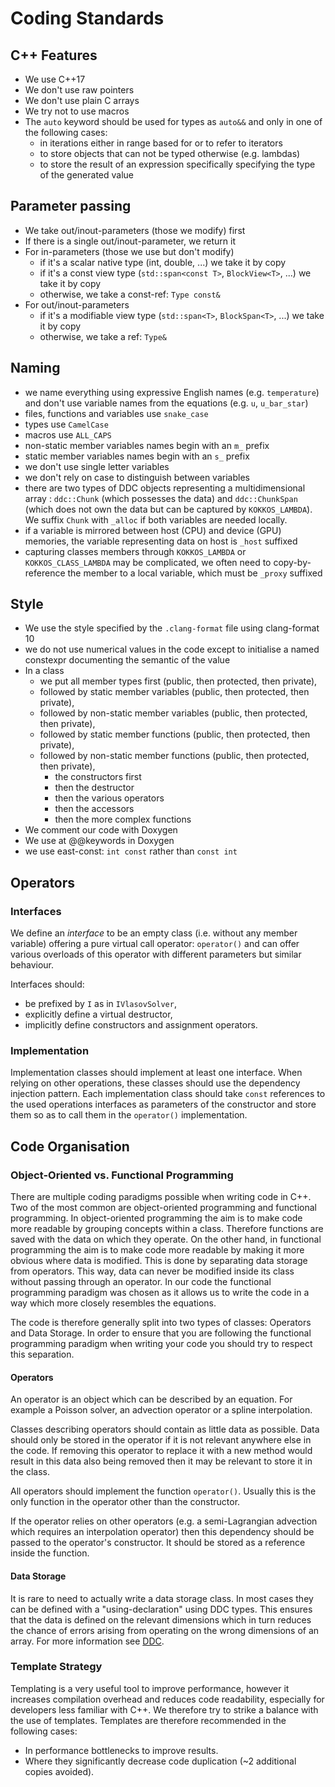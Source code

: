 # Coding Standards

## C++ Features

- We use C++17
- We don't use raw pointers
- We don't use plain C arrays
- We try not to use macros
- The `auto` keyword should be used for types as `auto&&` and only in one of the following cases:
  - in iterations either in range based for or to refer to iterators
  - to store objects that can not be typed otherwise (e.g. lambdas)
  - to store the result of an expression specifically specifying the type of the generated value

## Parameter passing

- We take out/inout-parameters (those we modify) first
- If there is a single out/inout-parameter, we return it
- For in-parameters (those we use but don't modify)
  - if it's a scalar native type (int, double, ...) we take it by copy
  - if it's a const view type (`std::span<const T>`, `BlockView<T>`, ...) we take it by copy
  - otherwise, we take a const-ref: `Type const&`
- For out/inout-parameters
  - if it's a modifiable view type (`std::span<T>`, `BlockSpan<T>`, ...) we take it by copy
  - otherwise, we take a ref: `Type&`

## Naming

- we name everything using expressive English names (e.g. `temperature`) and don't use variable
  names from the equations (e.g. `u`, `u_bar_star`)
- files, functions and variables use `snake_case`
- types use `CamelCase`
- macros use `ALL_CAPS`
- non-static member variables names begin with an `m_` prefix
- static member variables names begin with an `s_` prefix
- we don't use single letter variables
- we don't rely on case to distinguish between variables
- there are two types of DDC objects representing a multidimensional array : `ddc::Chunk` (which possesses the data) and `ddc::ChunkSpan` (which does not own the data but can be captured by `KOKKOS_LAMBDA`). We suffix `Chunk` with `_alloc` if both variables are needed locally.
- if a variable is mirrored between host (CPU) and device (GPU) memories, the variable representing data on host is `_host` suffixed
- capturing classes members through `KOKKOS_LAMBDA` or `KOKKOS_CLASS_LAMBDA` may be complicated, we often need to copy-by-reference the member to a local variable, which must be `_proxy` suffixed

## Style

- We use the style specified by the `.clang-format` file using clang-format 10
- we do not use numerical values in the code except to initialise a named constexpr documenting
  the semantic of the value
- In a class
  - we put all member types first (public, then protected, then private),
  - followed by static member variables (public, then protected, then private),
  - followed by non-static member variables (public, then protected, then private),
  - followed by static member functions (public, then protected, then private),
  - followed by non-static member functions (public, then protected, then private),
    - the constructors first
    - then the destructor
    - then the various operators
    - then the accessors
    - then the more complex functions
- We comment our code with Doxygen
- We use at @@keywords in Doxygen
- we use east-const: `int const` rather than `const int`

## Operators

### Interfaces

We define an *interface* to be an empty class (i.e. without any member
variable) offering a pure virtual call operator: `operator()` and can
offer various overloads of this operator with different parameters but
similar behaviour.

Interfaces should:

- be prefixed by `I` as in `IVlasovSolver`,
- explicitly define a virtual destructor,
- implicitly define constructors and assignment operators.

### Implementation

Implementation classes should implement at least one interface.
When relying on other operations, these classes should use the dependency
injection pattern.
Each implementation class should take `const` references to the used operations
interfaces as parameters of the constructor and store them so as to call them in
the `operator()` implementation.

## Code Organisation

### Object-Oriented vs. Functional Programming

There are multiple coding paradigms possible when writing code in C++. Two of the most common are object-oriented programming and functional programming. In object-oriented programming the aim is to make code more readable by grouping concepts within a class. Therefore functions are saved with the data on which they operate. On the other hand, in functional programming the aim is to make code more readable by making it more obvious where data is modified. This is done by separating data storage from operators. This way, data can never be modified inside its class without passing through an operator. In our code the functional programming paradigm was chosen as it allows us to write the code in a way which more closely resembles the equations.

The code is therefore generally split into two types of classes: Operators and Data Storage.
In order to ensure that you are following the functional programming paradigm when writing your code you should try to respect this separation.

#### Operators

An operator is an object which can be described by an equation. For example a Poisson solver, an advection operator or a spline interpolation.

Classes describing operators should contain as little data as possible. Data should only be stored in the operator if it is not relevant anywhere else in the code. If removing this operator to replace it with a new method would result in this data also being removed then it may be relevant to store it in the class.

All operators should implement the function `operator()`. Usually this is the only function in the operator other than the constructor.

If the operator relies on other operators (e.g. a semi-Lagrangian advection which requires an interpolation operator) then this dependency should be passed to the operator's constructor. It should be stored as a reference inside the function.

#### Data Storage

It is rare to need to actually write a data storage class. In most cases they can be defined with a "using-declaration" using DDC types. This ensures that the data is defined on the relevant dimensions which in turn reduces the chance of errors arising from operating on the wrong dimensions of an array. For more information see [DDC](https://github.com/Maison-de-la-Simulation/ddchttps://github.com/Maison-de-la-Simulation/ddc).

### Template Strategy

Templating is a very useful tool to improve performance, however it increases compilation overhead and reduces code readability, especially for developers less familiar with C++. We therefore try to strike a balance with the use of templates. Templates are therefore recommended in the following cases:

- In performance bottlenecks to improve results.
- Where they significantly decrease code duplication (~2 additional copies avoided).
